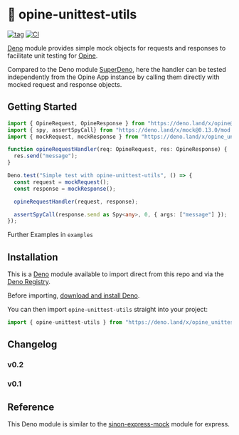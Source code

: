 # 🦕 opine-unittest-utils

[![tag](https://img.shields.io/github/tag/STAT1C-Sy/opine-unittest-utils.svg)](https://github.com/STAT1C-Sy/opine-unittest-utils/releases)
[![CI](https://github.com/STAT1C-Sy/opine-unittest-utils/actions/workflows/deno.yml/badge.svg)](https://github.com/lumaghg/opine-unittest-utils/actions/workflows/deno.yml)


[Deno](https://deno.land) module provides simple mock objects for requests and responses to facilitate unit testing for [Opine](https://deno.land/x/opine).

Compared to the Deno module [SuperDeno](https://deno.land/x/superdeno), here the handler can be tested independently from the Opine App instance by calling them directly with mocked request and response objects.

## Getting Started 

```ts
import { OpineRequest, OpineResponse } from "https://deno.land/x/opine@2.1.2/mod.ts";
import { spy, assertSpyCall} from "https://deno.land/x/mock@0.13.0/mod.ts";
import { mockRequest, mockResponse } from "https://deno.land/x/opine_unittest_utils";

function opineRequestHandler(req: OpineRequest, res: OpineResponse) {
  res.send("message");
}

Deno.test("Simple test with opine-unittest-utils", () => {
  const request = mockRequest();
  const response = mockResponse();

  opineRequestHandler(request, response);

  assertSpyCall(response.send as Spy<any>, 0, { args: ["message"] });
});
```
Further Examples in `examples`

## Installation

This is a [Deno](https://deno.land) module available to import direct from this repo and via the [Deno Registry](https://deno.land/x).

Before importing, [download and install Deno](https://deno.land/#installation).

You can then import `opine-unittest-utils` straight into your project:

```ts
import { opine-unittest-utils } from "https://deno.land/x/opine_unittest_utils/mod.ts";
```

## Changelog

### v0.2

### v0.1

## Reference

This Deno module is similar to the [sinon-express-mock](https://www.npmjs.com/package/sinon-express-mock) module for express.
